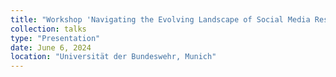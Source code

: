 ```yaml
---
title: "Workshop 'Navigating the Evolving Landscape of Social Media Research'"
collection: talks
type: "Presentation"
date: June 6, 2024
location: "Universität der Bundeswehr, Munich"
---
```



